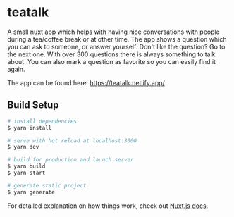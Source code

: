# teatalk
A small nuxt app which helps with having nice conversations with people during a tea/coffee break or at other time. The app shows a question which you can ask to someone, or answer yourself. Don't like the question? Go to the next one. With over 300 questions there is always something to talk about. You can also mark a question as favorite so you can easily find it again.

The app can be found here: https://teatalk.netlify.app/

## Build Setup

```bash
# install dependencies
$ yarn install

# serve with hot reload at localhost:3000
$ yarn dev

# build for production and launch server
$ yarn build
$ yarn start

# generate static project
$ yarn generate
```

For detailed explanation on how things work, check out [Nuxt.js docs](https://nuxtjs.org).
